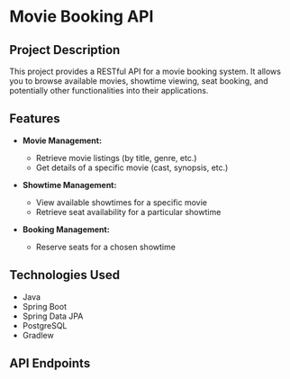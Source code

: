 # Movie Booking API

## Project Description
This project provides a RESTful API for a movie booking system. It allows you to browse available movies, showtime viewing, seat booking, and potentially other functionalities into their applications.

## Features
- **Movie Management:**
    - Retrieve movie listings (by title, genre, etc.)
    - Get details of a specific movie (cast, synopsis, etc.) 
  
- **Showtime Management:**
    - View available showtimes for a specific movie
    - Retrieve seat availability for a particular showtime
- **Booking Management:**
    - Reserve seats for a chosen showtime 

## Technologies Used
- Java
- Spring Boot
- Spring Data JPA
- PostgreSQL
- Gradlew

## API Endpoints
``` 

```